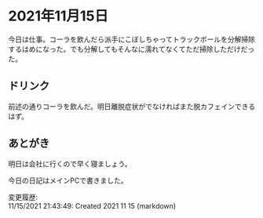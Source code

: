 # 2021年11月15日

今日は仕事。コーラを飲んだら派手にこぼしちゃってトラックボールを分解掃除するはめになった。でも分解してもそんなに濡れてなくてただ掃除しただけだった。

## ドリンク

前述の通りコーラを飲んだ。明日離脱症状がでなければまた脱カフェインできるはず。

## あとがき

明日は会社に行くので早く寝ましょう。

今日の日記はメインPCで書きました。

変更履歴:  
11/15/2021 21:43:49: Created 2021 11 15 (markdown)  
